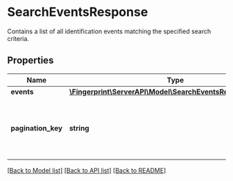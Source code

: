 # SearchEventsResponse
Contains a list of all identification events matching the specified search criteria.


## Properties
Name | Type | Description | Notes
------------ | ------------- | ------------- | -------------
**events** | [**\Fingerprint\ServerAPI\Model\SearchEventsResponseEvents[]**](SearchEventsResponseEvents.md) |  | [optional] 
**pagination_key** | **string** | Use this value in the `pagination_key` parameter to request the next page of search results. | [optional] 

[[Back to Model list]](../../README.md#documentation-for-models) [[Back to API list]](../../README.md#documentation-for-api-endpoints) [[Back to README]](../../README.md)

